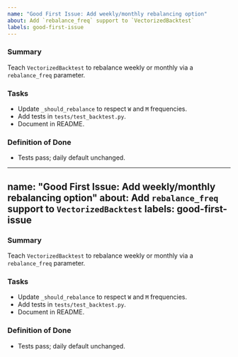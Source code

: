 ```yaml
---
name: "Good First Issue: Add weekly/monthly rebalancing option"
about: Add `rebalance_freq` support to `VectorizedBacktest`
labels: good-first-issue
---
```


### Summary
Teach `VectorizedBacktest` to rebalance weekly or monthly via a `rebalance_freq` parameter.

### Tasks
- Update `_should_rebalance` to respect `W` and `M` frequencies.
- Add tests in `tests/test_backtest.py`.
- Document in README.

### Definition of Done
- Tests pass; daily default unchanged.



---
name: "Good First Issue: Add weekly/monthly rebalancing option"
about: Add `rebalance_freq` support to `VectorizedBacktest`
labels: good-first-issue
---

### Summary
Teach `VectorizedBacktest` to rebalance weekly or monthly via a `rebalance_freq` parameter.

### Tasks
- Update `_should_rebalance` to respect `W` and `M` frequencies.
- Add tests in `tests/test_backtest.py`.
- Document in README.

### Definition of Done
- Tests pass; daily default unchanged.



